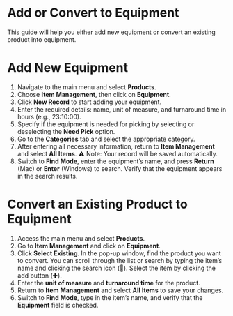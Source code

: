 # Add or Convert to Equipment

This guide will help you either add new equipment or convert an existing product into equipment.
# Add New Equipment

1. Navigate to the main menu and select **Products**.
2. Choose **Item Management**, then click on **Equipment**.
3. Click **New Record** to start adding your equipment.
4. Enter the required details: name, unit of measure, and turnaround time in hours
(e.g., 23:10:00).
1. Specify if the equipment is needed for picking by selecting or deselecting the **Need Pick** option.
2. Go to the **Categories** tab and select the appropriate category.
3. After entering all necessary information, return to **Item Management** and select **All Items**. ⚠️ Note: Your record will be saved automatically.
4. Switch to **Find Mode**, enter the equipment’s name, and press **Return** (Mac) or **Enter** (Windows) to search. Verify that the equipment appears in the search results.

# Convert an Existing Product to Equipment

1. Access the main menu and select **Products**.
2. Go to **Item Management** and click on **Equipment**.
3. Click **Select Existing**. In the pop-up window, find the product you want to convert. You can scroll through the list or search by typing the item’s name and clicking the search icon (🔎). Select the item by clicking the add button (✚).
4. Enter the **unit of measure** and **turnaround time** for the product.
5. Return to **Item Management** and select **All Items** to save your changes.
6. Switch to **Find Mode**, type in the item’s name, and verify that the **Equipment** field is checked.